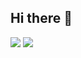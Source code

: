 ## Hi there 👋
<img src="https://capsule-render.vercel.app/api?type=rect&color=auto&height=300&section=header&text=capsule%20render&fontSize=90" />
<img src="https://capsule-render.vercel.app/api?type=rect&color=auto&height=300&section=footer&text=capsule%20render&fontSize=90" />
<!--
**simba950/simba950** is a ✨ _special_ ✨ repository because its `README.md` (this file) appears on your GitHub profile.

Here are some ideas to get you started:

- 🔭 I’m currently working on ...
- 🌱 I’m currently learning ...
- 👯 I’m looking to collaborate on ...
- 🤔 I’m looking for help with ...
- 💬 Ask me about ...
- 📫 How to reach me: ...
- 😄 Pronouns: ...
- ⚡ Fun fact: ...
-->

